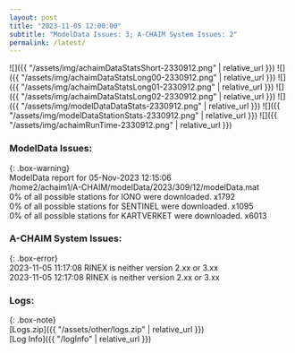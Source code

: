 ```yaml
---
layout: post
title: "2023-11-05 12:00:00"
subtitle: "ModelData Issues: 3; A-CHAIM System Issues: 2"
permalink: /latest/
---
```


![]({{ "/assets/img/achaimDataStatsShort-2330912.png" | relative_url }})
![]({{ "/assets/img/achaimDataStatsLong00-2330912.png" | relative_url }})
![]({{ "/assets/img/achaimDataStatsLong01-2330912.png" | relative_url }})
![]({{ "/assets/img/achaimDataStatsLong02-2330912.png" | relative_url }})
![]({{ "/assets/img/modelDataDataStats-2330912.png" | relative_url }})
![]({{ "/assets/img/modelDataStationStats-2330912.png" | relative_url }})
![]({{ "/assets/img/achaimRunTime-2330912.png" | relative_url }})


### ModelData Issues:  
  
{: .box-warning}  
 ModelData report for 05-Nov-2023 12:15:06   
 /home2/achaim1/A-CHAIM/modelData/2023/309/12/modelData.mat   
 0% of all possible stations for IONO were downloaded. x1792   
 0% of all possible stations for SENTINEL were downloaded. x1095   
 0% of all possible stations for KARTVERKET were downloaded. x6013   
  
### A-CHAIM System Issues:  
  
{: .box-error}  
2023-11-05 11:17:08 RINEX is neither version 2.xx or 3.xx  
2023-11-05 12:17:08 RINEX is neither version 2.xx or 3.xx  

### Logs:  
  
{: .box-note}  
[Logs.zip]({{ "/assets/other/logs.zip" | relative_url }})  
[Log Info]({{ "/logInfo" | relative_url }})  
